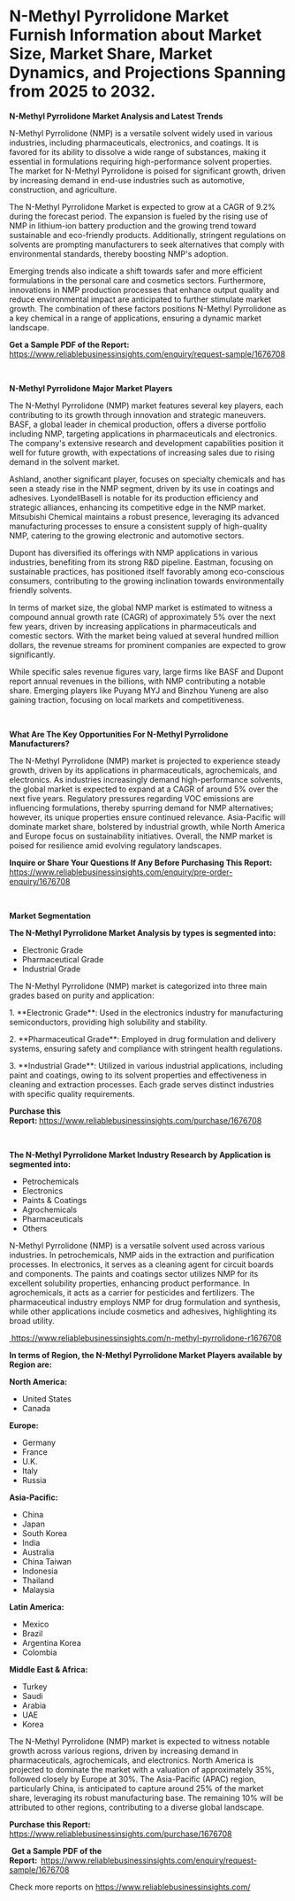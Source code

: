 <p><h1>N-Methyl Pyrrolidone Market Furnish Information about Market Size, Market Share, Market Dynamics, and Projections Spanning from 2025 to 2032.</h1></p><p><strong>N-Methyl Pyrrolidone Market Analysis and Latest Trends</strong></p>
<p><p>N-Methyl Pyrrolidone (NMP) is a versatile solvent widely used in various industries, including pharmaceuticals, electronics, and coatings. It is favored for its ability to dissolve a wide range of substances, making it essential in formulations requiring high-performance solvent properties. The market for N-Methyl Pyrrolidone is poised for significant growth, driven by increasing demand in end-use industries such as automotive, construction, and agriculture.</p><p>The N-Methyl Pyrrolidone Market is expected to grow at a CAGR of 9.2% during the forecast period. The expansion is fueled by the rising use of NMP in lithium-ion battery production and the growing trend toward sustainable and eco-friendly products. Additionally, stringent regulations on solvents are prompting manufacturers to seek alternatives that comply with environmental standards, thereby boosting NMP's adoption. </p><p>Emerging trends also indicate a shift towards safer and more efficient formulations in the personal care and cosmetics sectors. Furthermore, innovations in NMP production processes that enhance output quality and reduce environmental impact are anticipated to further stimulate market growth. The combination of these factors positions N-Methyl Pyrrolidone as a key chemical in a range of applications, ensuring a dynamic market landscape.</p></p>
<p><strong>Get a Sample PDF of the Report:&nbsp;</strong> <a href="https://www.reliablebusinessinsights.com/enquiry/request-sample/1676708?utm_campaign=3086&utm_medium=2&utm_source=Github&utm_content=ia&utm_term=24032025&utm_id=n-methyl-pyrrolidone">https://www.reliablebusinessinsights.com/enquiry/request-sample/1676708</a></p>
<p>&nbsp;</p>
<p><strong>N-Methyl Pyrrolidone Major Market Players</strong></p>
<p><p>The N-Methyl Pyrrolidone (NMP) market features several key players, each contributing to its growth through innovation and strategic maneuvers. BASF, a global leader in chemical production, offers a diverse portfolio including NMP, targeting applications in pharmaceuticals and electronics. The company's extensive research and development capabilities position it well for future growth, with expectations of increasing sales due to rising demand in the solvent market.</p><p>Ashland, another significant player, focuses on specialty chemicals and has seen a steady rise in the NMP segment, driven by its use in coatings and adhesives. LyondellBasell is notable for its production efficiency and strategic alliances, enhancing its competitive edge in the NMP market. Mitsubishi Chemical maintains a robust presence, leveraging its advanced manufacturing processes to ensure a consistent supply of high-quality NMP, catering to the growing electronic and automotive sectors.</p><p>Dupont has diversified its offerings with NMP applications in various industries, benefiting from its strong R&D pipeline. Eastman, focusing on sustainable practices, has positioned itself favorably among eco-conscious consumers, contributing to the growing inclination towards environmentally friendly solvents.</p><p>In terms of market size, the global NMP market is estimated to witness a compound annual growth rate (CAGR) of approximately 5% over the next few years, driven by increasing applications in pharmaceuticals and comestic sectors. With the market being valued at several hundred million dollars, the revenue streams for prominent companies are expected to grow significantly.</p><p>While specific sales revenue figures vary, large firms like BASF and Dupont report annual revenues in the billions, with NMP contributing a notable share. Emerging players like Puyang MYJ and Binzhou Yuneng are also gaining traction, focusing on local markets and competitiveness.</p></p>
<p>&nbsp;</p>
<p><strong>What Are The Key Opportunities For N-Methyl Pyrrolidone Manufacturers?</strong></p>
<p><p>The N-Methyl Pyrrolidone (NMP) market is projected to experience steady growth, driven by its applications in pharmaceuticals, agrochemicals, and electronics. As industries increasingly demand high-performance solvents, the global market is expected to expand at a CAGR of around 5% over the next five years. Regulatory pressures regarding VOC emissions are influencing formulations, thereby spurring demand for NMP alternatives; however, its unique properties ensure continued relevance. Asia-Pacific will dominate market share, bolstered by industrial growth, while North America and Europe focus on sustainability initiatives. Overall, the NMP market is poised for resilience amid evolving regulatory landscapes.</p></p>
<p><strong>Inquire or Share Your Questions If Any Before Purchasing This Report:</strong> <a href="https://www.reliablebusinessinsights.com/enquiry/pre-order-enquiry/1676708?utm_campaign=3086&utm_medium=2&utm_source=Github&utm_content=ia&utm_term=24032025&utm_id=n-methyl-pyrrolidone">https://www.reliablebusinessinsights.com/enquiry/pre-order-enquiry/1676708</a></p>
<p>&nbsp;</p>
<p><strong>Market Segmentation</strong></p>
<p><strong>The N-Methyl Pyrrolidone Market Analysis by types is segmented into:</strong></p>
<p><ul><li>Electronic Grade</li><li>Pharmaceutical Grade</li><li>Industrial Grade</li></ul></p>
<p><p>The N-Methyl Pyrrolidone (NMP) market is categorized into three main grades based on purity and application: </p><p>1. **Electronic Grade**: Used in the electronics industry for manufacturing semiconductors, providing high solubility and stability.</p><p>2. **Pharmaceutical Grade**: Employed in drug formulation and delivery systems, ensuring safety and compliance with stringent health regulations.</p><p>3. **Industrial Grade**: Utilized in various industrial applications, including paint and coatings, owing to its solvent properties and effectiveness in cleaning and extraction processes. Each grade serves distinct industries with specific quality requirements.</p></p>
<p><strong>Purchase this Report:&nbsp;</strong><a href="https://www.reliablebusinessinsights.com/purchase/1676708?utm_campaign=3086&utm_medium=2&utm_source=Github&utm_content=ia&utm_term=24032025&utm_id=n-methyl-pyrrolidone">https://www.reliablebusinessinsights.com/purchase/1676708</a></p>
<p>&nbsp;</p>
<p><strong>The N-Methyl Pyrrolidone Market Industry Research by Application is segmented into:</strong></p>
<p><ul><li>Petrochemicals</li><li>Electronics</li><li>Paints & Coatings</li><li>Agrochemicals</li><li>Pharmaceuticals</li><li>Others</li></ul></p>
<p><p>N-Methyl Pyrrolidone (NMP) is a versatile solvent used across various industries. In petrochemicals, NMP aids in the extraction and purification processes. In electronics, it serves as a cleaning agent for circuit boards and components. The paints and coatings sector utilizes NMP for its excellent solubility properties, enhancing product performance. In agrochemicals, it acts as a carrier for pesticides and fertilizers. The pharmaceutical industry employs NMP for drug formulation and synthesis, while other applications include cosmetics and adhesives, highlighting its broad utility.</p></p>
<p><a href="https://www.reliablebusinessinsights.com/n-methyl-pyrrolidone-r1676708?utm_campaign=3086&utm_medium=2&utm_source=Github&utm_content=ia&utm_term=24032025&utm_id=n-methyl-pyrrolidone">&nbsp;https://www.reliablebusinessinsights.com/n-methyl-pyrrolidone-r1676708</a></p>
<p><strong>In terms of Region, the N-Methyl Pyrrolidone Market Players available by Region are:</strong></p>
<p>
    <p> <strong> North America: </strong>
        <ul>
            <li>United States</li>
            <li>Canada</li>
        </ul>
        </p> 
    <p> <strong> Europe: </strong>
        <ul>
            <li>Germany</li>
            <li>France</li>
            <li>U.K.</li>
            <li>Italy</li>
            <li>Russia</li>
        </ul>
        </p> 
    <p> <strong> Asia-Pacific: </strong>
        <ul>
            <li>China</li>
            <li>Japan</li>
            <li>South Korea</li>
            <li>India</li>
            <li>Australia</li>
            <li>China Taiwan</li>
            <li>Indonesia</li>
            <li>Thailand</li>
            <li>Malaysia</li>
        </ul>
        </p> 
    <p> <strong> Latin America: </strong>
        <ul>
            <li>Mexico</li>
            <li>Brazil</li>
            <li>Argentina Korea</li>
            <li>Colombia</li>
        </ul>
        </p> 
    <p> <strong> Middle East & Africa: </strong>
        <ul>
            <li>Turkey</li>
            <li>Saudi</li>
            <li>Arabia</li>
            <li>UAE</li>
            <li>Korea</li>
        </ul>
    </p>
    </p>
<p><p>The N-Methyl Pyrrolidone (NMP) market is expected to witness notable growth across various regions, driven by increasing demand in pharmaceuticals, agrochemicals, and electronics. North America is projected to dominate the market with a valuation of approximately 35%, followed closely by Europe at 30%. The Asia-Pacific (APAC) region, particularly China, is anticipated to capture around 25% of the market share, leveraging its robust manufacturing base. The remaining 10% will be attributed to other regions, contributing to a diverse global landscape.</p></p>
<p><strong>Purchase this Report: </strong><a href="https://www.reliablebusinessinsights.com/purchase/1676708?utm_campaign=3086&utm_medium=2&utm_source=Github&utm_content=ia&utm_term=24032025&utm_id=n-methyl-pyrrolidone">https://www.reliablebusinessinsights.com/purchase/1676708</a></p>
<p>&nbsp;<strong>Get a Sample PDF of the Report:&nbsp;&nbsp;</strong><a href="https://www.reliablebusinessinsights.com/enquiry/request-sample/1676708?utm_campaign=3086&utm_medium=2&utm_source=Github&utm_content=ia&utm_term=24032025&utm_id=n-methyl-pyrrolidone">https://www.reliablebusinessinsights.com/enquiry/request-sample/1676708</a></p>
<p><strong></strong></p>
<p>Check more reports on <a href="https://www.reliablebusinessinsights.com/?utm_campaign=3086&utm_medium=2&utm_source=Github&utm_content=ia&utm_term=24032025&utm_id=n-methyl-pyrrolidone">https://www.reliablebusinessinsights.com/</a></p>
